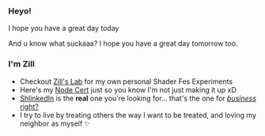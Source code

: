 ### Heyo!

I hope you have a great day today

And u know what suckaaa? I hope you have a great day tomorrow too.

### I'm Zill
- Checkout [Zill's Lab](https://wswoodruff.github.io/zills-lab-site) for my own personal Shader Fes Experiments
- Here's my [Node Cert](https://www.credly.com/badges/dc107cd5-6665-4e41-9cf0-406a25a9813c) just so you know I'm not just making it up xD
- [ShlinkedIn](https://shlinkedin.com) is the **real** one you're looking for... that's the one for [_business_ right?](https://www.shlinkedin.com/sh/pancakedev)
- I try to live by treating others the way I want to be treated, and loving my neighbor as myself :sparkles:
